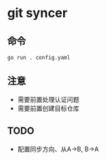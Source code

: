 # git syncer

## 命令

  ```
  go run . config.yaml
  ```

## 注意
  - 需要前置处理认证问题
  - 需要前置创建目标仓库

## TODO
  - 配置同步方向、从A->B, B->A